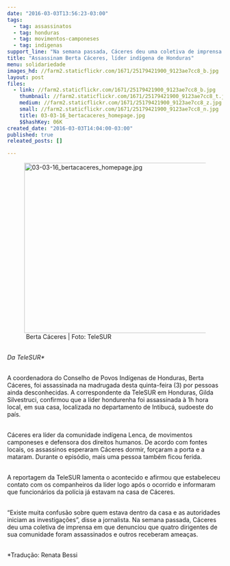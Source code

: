 ```yaml
---
date: "2016-03-03T13:56:23-03:00"
tags:
  - tag: assassinatos
  - tag: honduras
  - tag: movimentos-camponeses
  - tag: indigenas
support_line: "Na semana passada, Cáceres deu uma coletiva de imprensa em que denunciou que quatro dirigentes de sua comunidade foram assassinados e outros receberam ameaças."
title: "Assassinam Berta Cáceres, líder indígena de Honduras"
menu: solidariedade
images_hd: //farm2.staticflickr.com/1671/25179421900_9123ae7cc8_b.jpg
layout: post
files:
  - link: //farm2.staticflickr.com/1671/25179421900_9123ae7cc8_b.jpg
    thumbnail: //farm2.staticflickr.com/1671/25179421900_9123ae7cc8_t.jpg
    medium: //farm2.staticflickr.com/1671/25179421900_9123ae7cc8_z.jpg
    small: //farm2.staticflickr.com/1671/25179421900_9123ae7cc8_n.jpg
    title: 03-03-16_bertacaceres_homepage.jpg
    $$hashKey: 06K
created_date: "2016-03-03T14:04:00-03:00"
published: true
releated_posts: []

---
```

<figure class="image"><img alt="03-03-16_bertacaceres_homepage.jpg" height="397" src="//farm2.staticflickr.com/1671/25179421900_9123ae7cc8_b.jpg" width="700" />
<figcaption>&nbsp;Berta C&aacute;ceres | Foto: TeleSUR</figcaption>
</figure>

<p><br />
<em>Da TeleSUR*</em></p>

<p><br />
A coordenadora do Conselho de Povos Ind&iacute;genas de Honduras, Berta C&aacute;ceres, foi assassinada na madrugada desta quinta-feira (3) por pessoas ainda desconhecidas. A correspondente da TeleSUR em Honduras, Gilda Silvestruci, confirmou que a l&iacute;der hondurenha foi assassinada &agrave; 1h hora local, em sua casa, localizada no departamento de Intibuc&aacute;, sudoeste do pa&iacute;s.</p>

<p><br />
C&aacute;ceres era l&iacute;der da comunidade ind&iacute;gena Lenca, de movimentos camponeses e defensora dos direitos humanos. De acordo com fontes locais, os assassinos esperaram C&aacute;ceres dormir, for&ccedil;aram a porta e a mataram. Durante o epis&oacute;dio, mais uma pessoa tamb&eacute;m ficou ferida.</p>

<p><br />
A reportagem da TeleSUR lamenta o acontecido e afirmou que estabeleceu contato com os companheiros da l&iacute;der logo ap&oacute;s o ocorrido e informaram que funcion&aacute;rios da pol&iacute;cia j&aacute; estavam na casa de C&aacute;ceres.</p>

<p><br />
&ldquo;Existe muita confus&atilde;o sobre quem estava dentro da casa e as autoridades iniciam as investiga&ccedil;&otilde;es&rdquo;, disse a jornalista. Na semana passada, C&aacute;ceres deu uma coletiva de imprensa em que denunciou que quatro dirigentes de sua comunidade foram assassinados e outros receberam amea&ccedil;as.</p>

<p><br />
*Tradu&ccedil;&atilde;o: Renata Bessi</p>
